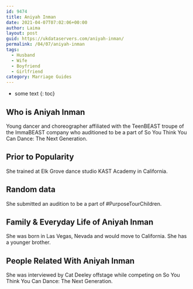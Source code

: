 ```yaml
---
id: 9474
title: Aniyah Inman
date: 2021-04-07T07:02:06+00:00
author: Laima
layout: post
guid: https://ukdataservers.com/aniyah-inman/
permalink: /04/07/aniyah-inman
tags:
  - Husband
  - Wife
  - Boyfriend
  - Girlfriend
category: Marriage Guides
---
```


* some text
{: toc}


## Who is Aniyah Inman
                  
                  
                  
Young dancer and choreographer affiliated with the TeenBEAST troupe of the ImmaBEAST company who auditioned to be a part of So You Think You Can Dance: The Next Generation.
                  
              
            
              
            
                
                
                
## Prior to Popularity
                  
                  
                  
She trained at Elk Grove dance studio KAST Academy in California.
                  
              
            
              
            
                
                
                
## Random data
                  
                  
                  
She submitted an audition to be a part of #PurposeTourChildren.
                  
              
            
              
            
                
                
                
## Family & Everyday Life of Aniyah Inman
                  
                  
                  
She was born in Las Vegas, Nevada and would move to California. She has a younger brother.
                  
              
            
              
            
                
                
                
## People Related With Aniyah Inman
                  
                  
                  
She was interviewed by Cat Deeley offstage while competing on So You Think You Can Dance: The Next Generation.
                  
              
            
              
            
                
              
            
              
              
            
            
              
            
          
          
          
